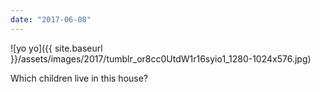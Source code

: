 ```yaml
---
date: "2017-06-08"
---
```


![yo yo]({{ site.baseurl }}/assets/images/2017/tumblr_or8cc0UtdW1r16syio1_1280-1024x576.jpg)

Which children live in this house?
